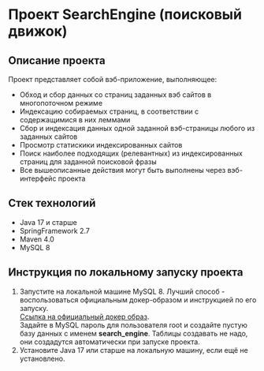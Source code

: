 # Проект SearchEngine (поисковый движок)

## Описание проекта
Проект представляет собой вэб-приложение, выполняющее:
- Обход и сбор данных со страниц заданных вэб сайтов в многопоточном режиме
- Индексацию собираемых страниц, в соответствии c содержащимися в них леммами
- Сбор и индексация данных одной заданной вэб-страницы любого из заданных сайтов
- Просмотр статискики индексированных сайтов
- Поиск наиболее подходящих (релевантных) из индексированных страниц для заданной поисковой фразы
- Все вышеописанные действия могут быть выполнены через вэб-интерфейс проекта

## Стек технологий
- Java 17 и старше
- SpringFramework 2.7
- Maven 4.0
- MySQL 8

## Инструкция по локальному запуску проекта

1. Запустите на локальной машине MySQL 8. Лучший способ - воспользоваться официальным докер-образом и инструкцией по его запуску.  
[Ссылка на официальный докер образ](https://hub.docker.com/_/mysql).  
Задайте в MySQL пароль для пользователя root и создайте пустую базу данных с именем **search_engine**. Таблицы создавать не надо, они создадутся автоматически при запуске проекта.
2. Установите Java 17 или старше на локальную машину, если ещё не установлено.

